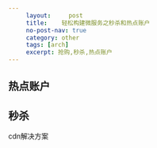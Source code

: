 ```yaml
---
     layout:     post
     title:    轻松构建微服务之秒杀和热点账户
     no-post-nav: true
     category: other
     tags: [arch]
     excerpt: 抢购,秒杀,热点账户
---
```


## 热点账户



## 秒杀

cdn解决方案
